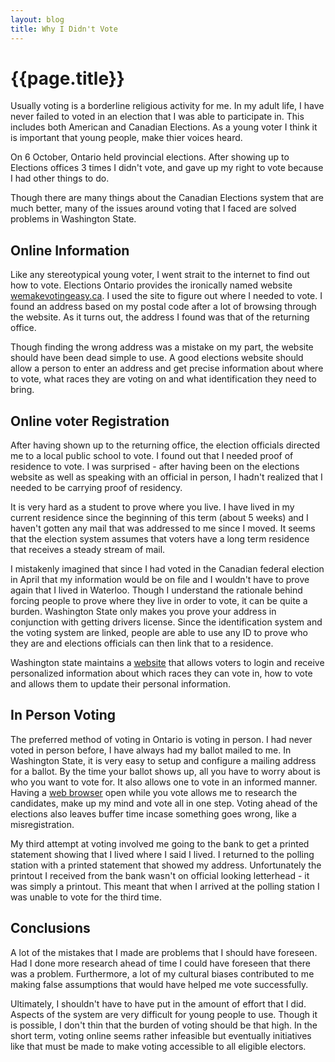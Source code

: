 ```yaml
---
layout: blog
title: Why I Didn't Vote
---
```


{{page.title}}
==============

Usually voting is a borderline religious activity for me. In my adult life, I have never failed to voted in an election that I was able to participate in. This includes both American and Canadian Elections. As a young voter I think it is important that young people, make thier voices heard.

On 6 October, Ontario held provincial elections. After showing up to Elections offices 3 times I didn't vote, and gave up my right to vote because I had other things to do. 

Though there are many things about the Canadian Elections system that are much better, many of the issues around voting that I faced are solved problems in Washington State.

## Online Information
Like any stereotypical young voter, I went strait to the internet to find out how to vote. Elections Ontario provides the ironically named website [wemakevotingeasy.ca][2]. I used the site to figure out where I needed to vote. I found an address based on my postal code after a lot of browsing through the website. As it turns out, the address I found was that of the returning office.

Though finding the wrong address was a mistake on my part, the website should have been dead simple to use. A good elections website should allow a person to enter an address and get precise information about where to vote, what races they are voting on and what identification they need to bring.

## Online voter Registration
After having shown up to the returning office, the election officials directed me to a local public school to vote. I found out that I needed proof of residence to vote. I was surprised - after having been on the elections website as well as speaking with an official in person, I hadn't realized that I needed to be carrying proof of residency.

It is very hard as a student to prove where you live. I have lived in my current residence since the beginning of this term (about 5 weeks) and I haven't gotten any mail that was addressed to me since I moved. It seems that the election system assumes that voters have a long term residence that receives a steady stream of mail.

I mistakenly imagined that since I had voted in the Canadian federal election in April that my information would be on file and I wouldn't have to prove again that I lived in Waterloo. Though I understand the rationale behind forcing people to prove where they live in order to vote, it can be quite a burden.  Washington State only makes you prove your address in conjunction with getting drivers license. Since the identification system and the voting system are linked, people are able to use any ID to prove who they are and elections officials can then link that to a residence. 

Washington state maintains a [website][1] that allows voters to  login and receive personalized information about which races they can vote in, how to vote and allows them to update their personal information. 

## In Person Voting
The preferred method of voting in Ontario is voting in person. I had never voted in person before, I have always had my ballot mailed to me. In Washington State, it is very easy to setup and configure a mailing address for a ballot. By the time your ballot shows up, all you have to worry about is who you want to vote for. It also allows one to vote in an informed manner. Having a [web browser][3] open while you vote allows me to research the candidates, make up my mind and vote all in one step. Voting ahead of the elections also leaves buffer time incase something goes wrong, like a misregistration.

My third attempt at voting involved me going to the bank to get a printed statement showing that I lived where I said I lived. I returned to the polling station with a printed statement that showed my address. Unfortunately the printout I received from the bank wasn't on official looking letterhead - it was simply a printout. This meant that when I arrived at the polling station I was unable to vote for the third time.

## Conclusions
A lot of the mistakes that I made are problems that I should have foreseen. Had I done more research ahead of time I could have foreseen that there was a problem. Furthermore, a lot of my cultural biases contributed to me making false assumptions that would have helped me vote successfully. 

Ultimately, I shouldn't have to have put in the amount of effort that I did. Aspects of the system are very difficult for young people to use. Though it is possible, I don't thin that the burden of voting should be that high. In the short term, voting online seems rather infeasible but eventually initiatives like that must be made to make voting accessible to all eligible electors.




[1]: http://wei.secstate.wa.gov/olvrsite/
[2]: http://wemakevotingeasy.ca/
[3]: http://mozilla.com/